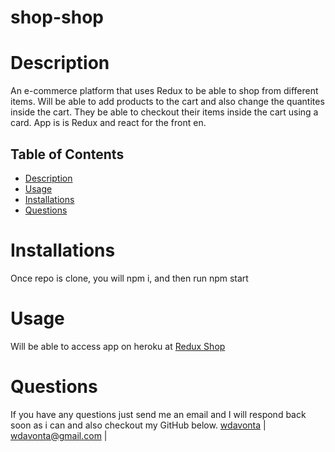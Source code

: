 # shop-shop

# Description

An e-commerce platform that uses Redux to be able to shop from different items. Will be able to add products to the cart and also change the quantites inside the cart. They be able to checkout their items inside the cart using a card. App is is Redux and react for the front en.


## Table of Contents
- [Description](#description)
- [Usage](#usage)
- [Installations](#installations)
- [Questions](#questions-for-the-developer)

# Installations
Once repo is clone, you will npm i, and then run npm start

# Usage 
Will be able to access app on heroku at [Redux Shop](https://fathomless-reef-53590.herokuapp.com/)

# Questions


If you have any questions just send me an email and I will respond back soon as i can and also checkout my GitHub below.
[wdavonta](https://www.github.com/wdavonta) | wdavonta@gmail.com |


